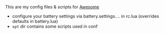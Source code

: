 This are my config files & scripts for [Awesome](http://awesome.naquadah.org/)

- configure your battery settings via battery.settings.... in rc.lua (overrides defaults in battery.lua)
- `opt` dir contains some scripts used in conf

